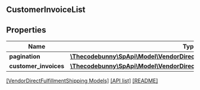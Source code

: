 ## CustomerInvoiceList

## Properties

Name | Type | Description | Notes
------------ | ------------- | ------------- | -------------
**pagination** | [**\Thecodebunny\SpApi\Model\VendorDirectFulfillmentShipping\Pagination**](Pagination.md) |  | [optional]
**customer_invoices** | [**\Thecodebunny\SpApi\Model\VendorDirectFulfillmentShipping\CustomerInvoice[]**](CustomerInvoice.md) |  | [optional]

[[VendorDirectFulfillmentShipping Models]](../) [[API list]](../../Api) [[README]](../../../README.md)
